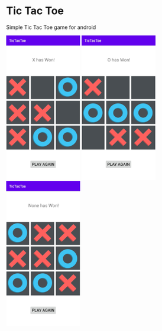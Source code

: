 # Tic Tac Toe

Simple Tic Tac Toe game for android

<div>
<p float="left">
  <img src="screen_shots/1.jpg" width="200" />
  <img src="screen_shots/2.jpg" width="200" /> 
  <img src="screen_shots/3.jpg" width="200" />
</p>
</div>